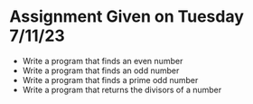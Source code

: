 # Assignment Given on Tuesday 7/11/23

* Write a program that finds an even number
* Write a program that finds an odd number
* Write a program that finds a prime odd number
* Write a program that returns the divisors of a number
